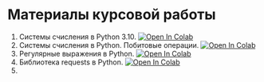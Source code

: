 # Материалы курсовой работы

1. Системы счисления в Python 3.10.  <a target="_blank" href="https://colab.research.google.com/github/https://colab.research.google.com/drive/1wMJFRLR3NJkJkKmb0EhMvt4L-1cAsmQL?usp=sharing">
  <img src="https://colab.research.google.com/assets/colab-badge.svg" alt="Open In Colab"/> </a>
2. Системы счисления в Python. Побитовые операции. <a target="_blank" href="https://colab.research.google.com/github/https://colab.research.google.com/drive/1_cd6aiJKw2TxxTQ5I6J9pl13hm4iIGI-">
<img src="https://colab.research.google.com/assets/colab-badge.svg" alt="Open In Colab"/> </a>
3. Регулярные выражения в Python. <a target="_blank" href="https://colab.research.google.com/github/https://colab.research.google.com/drive/1FUKRUz7OK_bH83HJlYXRrBc9ptw3Iyo0">
  <img src="https://colab.research.google.com/assets/colab-badge.svg" alt="Open In Colab"/> </a>
4. Библиотека requests в Python. <a target="_blank" href="https://colab.research.google.com/github/https://colab.research.google.com/drive/1LL6eABuoazo6yrVyJci37gIaU_A4a7Ft">
  <img src="https://colab.research.google.com/assets/colab-badge.svg" alt="Open In Colab"/> </a>
5. 
